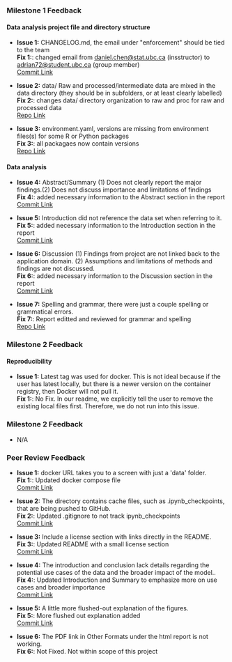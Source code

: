 ### Milestone 1 Feedback

#### Data analysis project file and directory structure
- **Issue 1:** CHANGELOG.md, the email under "enforcement" should be tied to the team <br>
**Fix 1:**: changed email from daniel.chen@stat.ubc.ca (insstructor) to adrian72@student.ubc.ca (group member) <br>
[Commit Link](https://github.com/UBC-MDS/DSCI522-2425-22-wine-chromatic-profile/commit/6e6b8ab327995610366721fcbc5ccc8a811e0949)

- **Issue 2:** data/ Raw and processed/intermediate data are mixed in the data directory (they should be in subfolders, or at least clearly labelled)  <br>
**Fix 2:**: changes data/ directory organization to raw and proc for raw and processed data <br>
[Repo Link](https://github.com/UBC-MDS/DSCI522-2425-22-wine-chromatic-profile/tree/main/data)

- **Issue 3:** environment.yaml, versions are missing from environment files(s) for some R or Python packages  <br>
**Fix 3:**: all packagaes now contain versions <br>
[Repo Link](https://github.com/UBC-MDS/DSCI522-2425-22-wine-chromatic-profile/blob/main/environment.yaml)

#### Data analysis
- **Issue 4:** Abstract/Summary (1) Does not clearly report the major findings.(2) Does not discuss importance and limitations of findings <br>
**Fix 4:**: added necessary information to the Abstract section in the report <br>
[Commit Link](https://github.com/UBC-MDS/DSCI522-2425-22-wine-chromatic-profile/commit/8fbb5e7b869f735298af7b2d4becdaef04406de7)

- **Issue 5:** Introduction did not reference the data set when referring to it. <br>
**Fix 5:**: added necessary information to the Introduction section in the report <br>
[Commit Link](https://github.com/UBC-MDS/DSCI522-2425-22-wine-chromatic-profile/pull/42/commits/d1027594cdc0eb64a6454a6d5f974d3d47322d24#diff-fa254b0baa203c4613b5d7f41b686e1e167c0c4a04337d13198e397607cff187)

- **Issue 6:** Discussion (1) Findings from project are not linked back to the application domain. (2) Assumptions and limitations of methods and findings are not discussed. <br>
**Fix 6:**: added necessary information to the Discussion section in the report <br>
[Commit Link](https://github.com/UBC-MDS/DSCI522-2425-22-wine-chromatic-profile/pull/71/commits/6e5a2095e6c59f07a0d8a1f634e6fe2252d87c6a)

- **Issue 7:** Spelling and grammar, there were just a couple spelling or grammatical errors. <br>
**Fix 7:**: Report editted and reviewed for grammar and spelling <br>
[Repo Link](https://github.com/UBC-MDS/DSCI522-2425-22-wine-chromatic-profile/pull/71/commits/8b0f2dfc62164104e4e451de992fe53184a53fe1)

### Milestone 2 Feedback

#### Reproducibility
- **Issue 1:** Latest tag was used for docker. This is not ideal because if the user has latest locally, but there is a newer version on the container registry, then Docker will not pull it.<br>
**Fix 1:**: No Fix. In our readme, we explicitly tell the user to remove the existing local files first. Therefore, we do not run into this issue. <br>

### Milestone 2 Feedback
- N/A

### Peer Review Feedback
- **Issue 1:** docker URL takes you to a screen with just a 'data' folder.  <br>
**Fix 1:**: Updated docker compose file <br>
[Commit Link](https://github.com/UBC-MDS/DSCI522-2425-22-wine-chromatic-profile/blob/d37bba2193b7e2b15fde5d52fc55361c8232dd0d/docker-compose.yml)

- **Issue 2:** The directory contains cache files, such as .ipynb_checkpoints, that are being pushed to GitHub.  <br>
**Fix 2:**: Updated .gitignore to not track ipynb_checkpoints <br>
[Commit Link](https://github.com/UBC-MDS/DSCI522-2425-22-wine-chromatic-profile/commit/d37bba2193b7e2b15fde5d52fc55361c8232dd0d)

- **Issue 3:** Include a license section with links directly in the README.  <br>
**Fix 3:**: Updated README with a small license section <br>
[Commit Link](https://github.com/UBC-MDS/DSCI522-2425-22-wine-chromatic-profile/commit/d37bba2193b7e2b15fde5d52fc55361c8232dd0d)

- **Issue 4:** The introduction and conclusion lack details regarding the potential use cases of the data and the broader impact of the model..  <br>
**Fix 4:**: Updated Introduction and Summary to emphasize more on use cases and broader importance <br>
[Commit Link](https://github.com/UBC-MDS/DSCI522-2425-22-wine-chromatic-profile/commit/1ea412b46c309bede9839263c5b273db046533cd)

- **Issue 5:** A little more flushed-out explanation of the figures.  <br>
**Fix 5:**: More flushed out explanation added <br>
[Commit Link](https://github.com/UBC-MDS/DSCI522-2425-22-wine-chromatic-profile/commit/29e1e5b9427cc202c8119da2a91e5e656b47063e#diff-059ae229d14bfbf15abe1e3587fcff94884f9497fffa3b5bdf6c2ff3e94f44d4R113)

- **Issue 6:** The PDF link in Other Formats under the html report is not working.  <br>
**Fix 6:**: Not Fixed. Not within scope of this project <br>